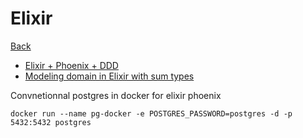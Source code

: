 # Elixir

[Back](README.md)

* [Elixir + Phoenix + DDD](https://slides.com/mafinarkhan/elixir-ddd)
* [Modeling domain in Elixir with sum types](https://thoughtbot.com/blog/better-domain-modeling-in-elixir-with-sum-types)

Convnetionnal postgres in docker for elixir phoenix

```
docker run --name pg-docker -e POSTGRES_PASSWORD=postgres -d -p 5432:5432 postgres
```



